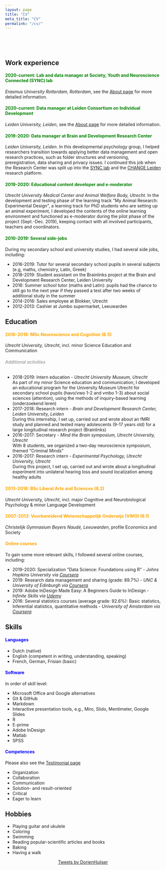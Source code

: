 ```yaml
---
layout: page
title: "CV"
meta_title: "CV"
permalink: "/cv/"
---
```



<html>

  <head>
        <meta name="viewport" content="width-device-width, initial-scale=1">

        <style>

​      img{border-radius: 50%;}

​    </style>

  </head>

</html>

 

<html>

<body>



<h2>Work experience</h2>

 <h4 style="color:green">2020-current: Lab and data manager at Society, Youth and Neuroscience Connected (SYNC) lab</h4>

<p><em>Erasmus University Rotterdam, Rotterdam</em>, see the <a href="bio.md">About page</a> for more detailed information.</p>

 <h4 style="color:green">2020-current: Data manager at Leiden Consortium on Individual Development</h4>

<p><em>Leiden University, Leiden</em>, see the <a href="bio.md">About page</a> for more detailed information.</p>

 <h4 style="color:green">2019-2020: Data manager at Brain and Development Research Center</h4>

<p><em>Leiden University, Leiden</em>. In this developmental psychology group, I helped researchers transition towards applying better data management and open research practices, such as folder structures and versioning, preregistration, data sharing and privacy issues. I continued this job when the Research Center was split up into the <a href="https://erasmus-synclab.nl">SYNC lab</a> and the <a href="https://changeleiden.nl">CHANGE Leiden</a> research platform.</p>

 <h4 style="color:green">2019-2020: Educational content developer and e-moderator</h4>

<p><em>Utrecht University Medical Center and Animal Welfare Body, Utrecht.</em> In the development and testing phase of the learning track "My Animal Research: Experimental Design", a learning track for PhD students who are setting up an animal experiment, I developed the contents of the online learning environment and functioned as e-moderator during the pilot phase of the project (Sept.-Dec. 2019), keeping contact with all involved participants, teachers and coordinators.</p>

 <h4 style="color:green">2010-2019: Several side-jobs</h4>

<p>During my secondary school and university studies, I had several side jobs, including:
<ul>
    <li>2016-2019: Tutor for several secondary school pupils in several subjects (e.g, maths, chemistry, Latin, Greek)</li>
    <li>2018-2019: Student assistant on the Brainlinks project at the Brain and Development Research Center, Leiden University</li>
    <li>2016: Summer school tutor (maths and Latin): pupils had the chance to still go to the next year if they passed a test after two weeks of additional study in the summer</li>
    <li>2014-2016: Sales employee at Blokker, Utrecht</li>
    <li>2012-2013: Cashier at Jumbo supermarket, Leeuwarden</li>
</ul></p>



<h2>Education</h2>

 <h4 style="color:orange">2016-2019: MSc Neuroscience and Cognition (8.5)</h4>

<p><em>Utrecht University, Utrecht</em>, incl. minor Science Education and Communication</p>

<h6 style="color:grey">Additional activities</h6>

<p><ul>
    <li>2018-2019: Intern education - <i>Utrecht University Museum, Utrecht</i><br> As part of my minor Science education and communication, I developed an educational program for the University Museum Utrecht for secondary school pupils (havo/vwo 1-2 and vmbo 1-3) about social sciences (attention), using the methods of inquiry-based learning (onderzoekend leren)</li>
    <li>2017-2018: Research intern - <i>Brain and Development Research Center, Leiden University, Leiden</i><br>During this internship, I set up, carried out and wrote about an fMRI study and planned and tested many adolescents (9-17 years old) for a large longitudinal research project (Brainlinks)</li>
    <li>2016-2017: Secretary - <i>Mind the Brain symposium, Utrecht University, Utrecht</i><br>With 8 students, we organized a two-day neuroscience symposium, themed "Criminal Minds"</li>
    <li>2016-2017: Research intern - <i>Experimental Psychology, Utrecht University, Utrecht</i><br>During this project, I set up, carried out and wrote about a longitudinal experiment into unilateral hearing loss and sound localization among healthy adults</li>
</ul></p>

 <h4 style="color:orange">2013-2016: BSc Liberal Arts and Sciences (8.2)</h4>

<p><em>Utrecht University, Utrecht</em>, incl. major Cognitive and Neurobiological Psychology & minor Language Development</p>

  <h4 style="color:orange">2007-2013: Voorbereidend Wetenschappelijk Onderwijs (VWO) (8.1)</h4>

<p><em>Christelijk Gymnasium Beyers Naudé, Leeuwarden</em>, profile Economics and Society</p>

<h4 style="color:orange">Online courses</h4>

<p>To gain some more relevant skills, I followed several online courses, including:
    
</p>

<ul>
    <li>2019-2020: Specialization "Data Science: Foundations using R" - <i>Johns Hopkins University via <a href="https://www.coursera.org">Coursera</a></i></li>   
    <li>2019: Research data management and sharing (grade: 89.7%) - <i>UNC & University of Edinburgh via <a href="https://www.coursera.org">Coursera</a></i></li>
    <li>2019: Adobe InDesign Made Easy: A Beginners Guide to InDesign - <i>Infinite Skills via <a href="https://www.udemy.com">Udemy</a></i></li>
    <li>2016: Several statistics courses (average grade: 92.6%): Basic statistics, Inferential statistics, quantitative methods - <i>University of Amsterdam via <a href="https://www.coursera.org">Coursera</a></i></li>
</ul>

</p>

<h2>Skills</h2>

<h4 style="color:blue">Languages</h4>

<p><ul>
    <li>Dutch (native)</li>
    <li>English (competent in writing, understanding, speaking)</li>
    <li>French, German, Frisian (basic)</li>
</ul></p>



<h4 style="color:blue">Software</h4>

<p>In order of skill level:<ul>
    <li>Microsoft Office and Google alternatives</li>
    <li>Git & GitHub</li>
    <li>Markdown</li>
    <li>Interactive presentation tools, e.g., Miro, Slido, Mentimeter, Google Slides</li>
    <li>R</li>
    <li>E-prime</li>
    <li>Adobe InDesign</li>
    <li>Matlab</li>
    <li>SPSS</li>
</ul></p>

<h4 style="color:blue">Competences</h4>

<p>Please also see the <a href="testimonials.md">Testimonial page</a><ul>
    <li>Organization</li>
    <li>Collaboration</li>
    <li>Communication</li>
    <li>Solution- and result-oriented</li>
    <li>Critical</li>
    <li>Eager to learn</li>
</ul></p>

<h2>Hobbies</h2>

<ul>
    <li>Playing guitar and ukulele</li>
    <li>Coloring</li>
    <li>Swimming</li>
    <li>Reading popular-scientific articles and books</li>
    <li>Baking</li>
    <li>Having a walk</li>
</ul>

<p style="text-align:center;"><a class="twitter-timeline" data-lang="en" data-width="250" data-height="350" data-theme="light" href="https://twitter.com/DorienHuijser?ref_src=twsrc%5Etfw">Tweets by DorienHuijser</a> <script async src="https://platform.twitter.com/widgets.js" charset="utf-8"></script></p>

 

 

</body>  

</html>